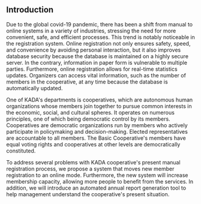 ## Introduction

Due to the global covid-19 pandemic, there has been a shift from manual to online systems in a variety of industries, stressing the need for more convenient, safe, and efficient processes. This trend is notably noticeable in the registration system. Online registration not only ensures safety, speed, and convenience by avoiding personal interaction, but it also improves database security because the database is maintained on a highly secure server. In the contrary, information in paper form is vulnerable to multiple parties. Furthermore, online registration allows for real-time statistics updates. Organizers can access vital information, such as the number of members in the cooperative, at any time because the database is automatically updated.
 
One of KADA's departments is cooperatives, which are autonomous human organizations whose members join together to pursue common interests in the economic, social, and cultural spheres. It operates on numerous principles, one of which being democratic control by its members. Cooperatives are democratic organizations run by members who actively participate in policymaking and decision-making. Elected representatives are accountable to all members. The Basic Cooperative's members have equal voting rights and cooperatives at other levels are democratically constituted.
 
To address several problems with KADA cooperative's present manual registration process, we propose a system that moves new member registration to an online mode. Furthermore, the new system will increase membership capacity, allowing more people to benefit from the services. In addition, we will introduce an automated annual report generation tool to help management understand the cooperative's present situation.
